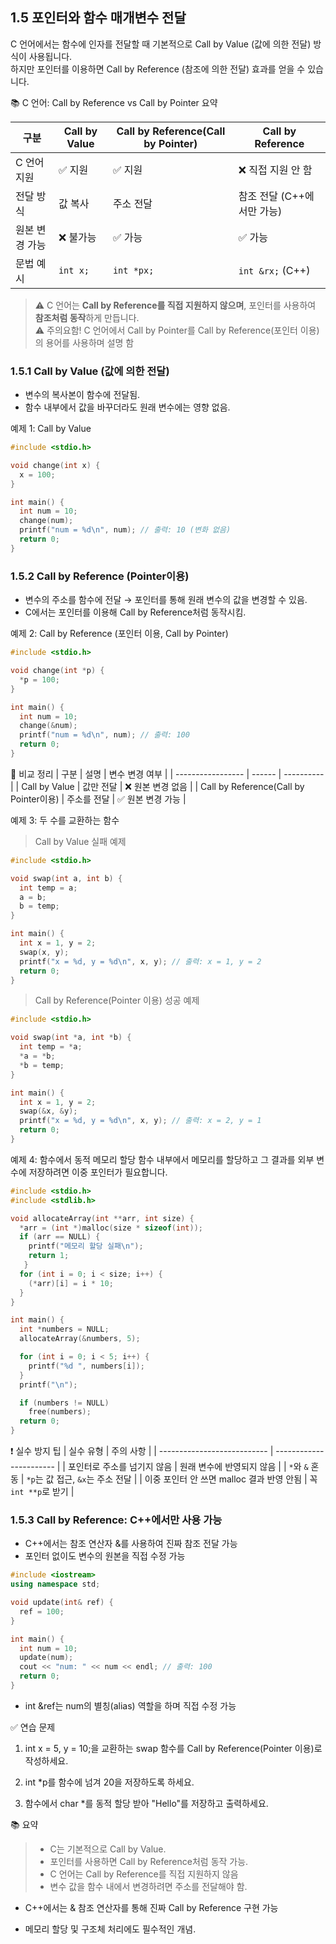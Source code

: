 ## 1.5 포인터와 함수 매개변수 전달 
C 언어에서는 함수에 인자를 전달할 때 기본적으로 Call by Value (값에 의한 전달) 방식이 사용됩니다.  
하지만 포인터를 이용하면 Call by Reference (참조에 의한 전달) 효과를 얻을 수 있습니다.

📚 C 언어: Call by Reference vs Call by Pointer 요약  

| 구분 | Call by Value | Call by Reference(Call by Pointer) | Call by Reference |
|------|----------------|------------------|--------------------|
| C 언어 지원 | ✅ 지원 | ✅ 지원 | ❌ 직접 지원 안 함 |
| 전달 방식 | 값 복사 | 주소 전달 | 참조 전달 (C++에서만 가능) |
| 원본 변경 가능 | ❌ 불가능 | ✅ 가능 | ✅ 가능 |
| 문법 예시 | `int x;` | `int *px;` | `int &rx;` (C++) |

> ⚠️ C 언어는 **Call by Reference를 직접 지원하지 않으며**, 포인터를 사용하여 **참조처럼 동작**하게 만듭니다.  
> ⚠️ 주의요함! C 언어에서 Call by Pointer를 Call by Reference(포인터 이용)의 용어를 사용하며 설명 함

### 1.5.1 Call by Value (값에 의한 전달)
* 변수의 복사본이 함수에 전달됨.
* 함수 내부에서 값을 바꾸더라도 원래 변수에는 영향 없음.

예제 1: Call by Value
```c
#include <stdio.h>

void change(int x) {
  x = 100;
}

int main() {
  int num = 10;
  change(num);
  printf("num = %d\n", num); // 출력: 10 (변화 없음)
  return 0;
}
```
### 1.5.2 Call by Reference (Pointer이용)
* 변수의 주소를 함수에 전달 → 포인터를 통해 원래 변수의 값을 변경할 수 있음.
* C에서는 포인터를 이용해 Call by Reference처럼 동작시킴.

예제 2: Call by Reference (포인터 이용, Call by Pointer)
```c
#include <stdio.h>

void change(int *p) {
  *p = 100;
}

int main() {
  int num = 10;
  change(&num);
  printf("num = %d\n", num); // 출력: 100
  return 0;
}
```
🔁 비교 정리
| 구분                | 설명     | 변수 변경 여부   |
| ----------------- | ------ | ---------- |
| Call by Value     | 값만 전달  | ❌ 원본 변경 없음 |
| Call by Reference(Call by Pointer이용) | 주소를 전달 | ✅ 원본 변경 가능 |

예제 3: 두 수를 교환하는 함수  
> Call by Value 실패 예제
```c
#include <stdio.h>

void swap(int a, int b) {
  int temp = a;
  a = b;
  b = temp;
}

int main() {
  int x = 1, y = 2;
  swap(x, y);
  printf("x = %d, y = %d\n", x, y); // 출력: x = 1, y = 2
  return 0;
}
```
> Call by Reference(Pointer 이용) 성공 예제
```c
#include <stdio.h>

void swap(int *a, int *b) {
  int temp = *a;
  *a = *b;
  *b = temp;
}

int main() {
  int x = 1, y = 2;
  swap(&x, &y);
  printf("x = %d, y = %d\n", x, y); // 출력: x = 2, y = 1
  return 0;
}
```
예제 4: 함수에서 동적 메모리 할당
함수 내부에서 메모리를 할당하고 그 결과를 외부 변수에 저장하려면 이중 포인터가 필요합니다.
```c
#include <stdio.h>
#include <stdlib.h>

void allocateArray(int **arr, int size) {
  *arr = (int *)malloc(size * sizeof(int));
  if (arr == NULL) {
    printf("메모리 할당 실패\n");
    return 1;
   }
  for (int i = 0; i < size; i++) {
    (*arr)[i] = i * 10;
  }
}

int main() {
  int *numbers = NULL;
  allocateArray(&numbers, 5);

  for (int i = 0; i < 5; i++) {
    printf("%d ", numbers[i]);
  }
  printf("\n");

  if (numbers != NULL)
    free(numbers);
  return 0;
}
```

❗ 실수 방지 팁
| 실수 유형                   | 주의 사항                   |
| --------------------------- | ----------------------- |
| 포인터로 주소를 넘기지 않음             | 원래 변수에 반영되지 않음          |
| `*`와 `&` 혼동                 | `*p`는 값 접근, `&x`는 주소 전달 |
| 이중 포인터 안 쓰면 malloc 결과 반영 안됨 | 꼭 `int **p`로 받기         |


### 1.5.3 Call by Reference: C++에서만 사용 가능
* C++에서는 참조 연산자 &를 사용하여 진짜 참조 전달 가능
* 포인터 없이도 변수의 원본을 직접 수정 가능
```Cpp
#include <iostream>
using namespace std;

void update(int& ref) {
  ref = 100;
}

int main() {
  int num = 10;
  update(num);
  cout << "num: " << num << endl; // 출력: 100
  return 0;
}
```
* int &ref는 num의 별칭(alias) 역할을 하며 직접 수정 가능
  
✅ 연습 문제

1. int x = 5, y = 10;을 교환하는 swap 함수를 Call by Reference(Pointer 이용)로 작성하세요.

2. int *p를 함수에 넘겨 20을 저장하도록 하세요.

3. 함수에서 char *를 동적 할당 받아 "Hello"를 저장하고 출력하세요.

📚 요약
> * C는 기본적으로 Call by Value.
> * 포인터를 사용하면 Call by Reference처럼 동작 가능.
> * C 언어는 Call by Reference를 직접 지원하지 않음
> * 변수 값을 함수 내에서 변경하려면 주소를 전달해야 함.

* C++에서는 & 참조 연산자를 통해 진짜 Call by Reference 구현 가능

* 메모리 할당 및 구조체 처리에도 필수적인 개념.
